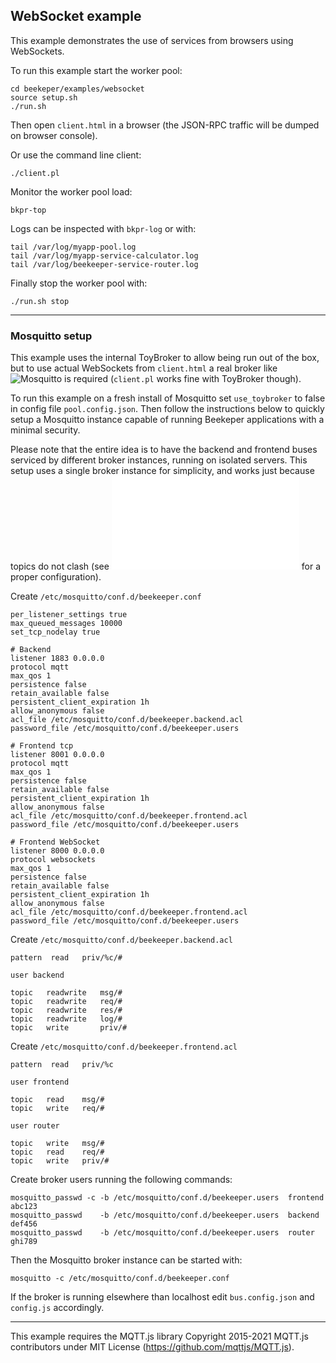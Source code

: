 ## WebSocket example

This example demonstrates the use of services from browsers using WebSockets.


To run this example start the worker pool:
```
cd beekeper/examples/websocket
source setup.sh
./run.sh
```
Then open `client.html` in a browser (the JSON-RPC traffic will be dumped on browser console). 

Or use the command line client:
```
./client.pl
```
Monitor the worker pool load:
```
bkpr-top
```
Logs can be inspected with `bkpr-log` or with:
```
tail /var/log/myapp-pool.log
tail /var/log/myapp-service-calculator.log
tail /var/log/beekeeper-service-router.log
```
Finally stop the worker pool with:
```
./run.sh stop
```
---

### Mosquitto setup

This example uses the internal ToyBroker to allow being run out of the box, but to use actual 
WebSockets from `client.html` a real broker like ![Mosquitto](https://mosquitto.org/) is required
(`client.pl` works fine with ToyBroker though).

To run this example on a fresh install of Mosquitto set `use_toybroker` to false in config file
`pool.config.json`. Then follow the instructions below to quickly setup a Mosquitto instance capable 
of running Beekeper applications with a minimal security. 

Please note that the entire idea is to have the backend and frontend buses serviced by different broker 
instances, running on isolated servers. This setup uses a single broker instance for simplicity, and works 
just because topics do not clash (see ![Brokers.md](../../doc/Brokers.md) for a proper configuration).

Create `/etc/mosquitto/conf.d/beekeeper.conf`
```
per_listener_settings true
max_queued_messages 10000
set_tcp_nodelay true

# Backend
listener 1883 0.0.0.0
protocol mqtt
max_qos 1
persistence false
retain_available false
persistent_client_expiration 1h
allow_anonymous false
acl_file /etc/mosquitto/conf.d/beekeeper.backend.acl
password_file /etc/mosquitto/conf.d/beekeeper.users

# Frontend tcp
listener 8001 0.0.0.0
protocol mqtt
max_qos 1
persistence false
retain_available false
persistent_client_expiration 1h
allow_anonymous false
acl_file /etc/mosquitto/conf.d/beekeeper.frontend.acl
password_file /etc/mosquitto/conf.d/beekeeper.users

# Frontend WebSocket
listener 8000 0.0.0.0
protocol websockets
max_qos 1
persistence false
retain_available false
persistent_client_expiration 1h
allow_anonymous false
acl_file /etc/mosquitto/conf.d/beekeeper.frontend.acl
password_file /etc/mosquitto/conf.d/beekeeper.users

```
Create `/etc/mosquitto/conf.d/beekeeper.backend.acl`
```
pattern  read   priv/%c/#

user backend

topic   readwrite   msg/#
topic   readwrite   req/#
topic   readwrite   res/#
topic   readwrite   log/#
topic   write       priv/#
```
Create `/etc/mosquitto/conf.d/beekeeper.frontend.acl`
```
pattern  read   priv/%c

user frontend

topic   read    msg/#
topic   write   req/#

user router

topic   write   msg/#
topic   read    req/#
topic   write   priv/#
```
Create broker users running the following commands:
```
mosquitto_passwd -c -b /etc/mosquitto/conf.d/beekeeper.users  frontend  abc123
mosquitto_passwd    -b /etc/mosquitto/conf.d/beekeeper.users  backend   def456
mosquitto_passwd    -b /etc/mosquitto/conf.d/beekeeper.users  router    ghi789
```
Then the Mosquitto broker instance can be started with:
```
mosquitto -c /etc/mosquitto/conf.d/beekeeper.conf
```
If the broker is running elsewhere than localhost edit `bus.config.json` and `config.js` accordingly.

---

This example requires the MQTT.js library Copyright 2015-2021 MQTT.js contributors 
under MIT License (<https://github.com/mqttjs/MQTT.js>).
